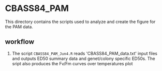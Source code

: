 # CBASS84_PAM

This directory contains the scripts used to analyze and create the figure for the PAM data.

## workflow
1. The script `CBASS84_PAM_Jun4.R` reads 'CBASS84_PAM_data.txt' input files and outputs ED50 summary data and genet/colony specific ED50s. The sript also produces the Fv/Fm curves over temperatures plot
